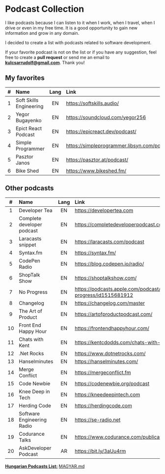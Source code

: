 # Podcast Collection

I like podcasts because I can listen to it when I work, when I travel, when I drive or even in my free time. It is a good opportunity to gain new information and grow in any domain.

I decided to create a list with podcasts related to software development.

If your favorite podcast is not on the list or if you have any suggestion, feel free to create a **pull request** or send me an email to **kulcsarrudolf@gmail.com**. Thank you!

## My favorites

|  #  | Name                    | Lang | Link                                        |
| :-: | :---------------------- | :--: | :------------------------------------------ |
|  1  | Soft Skills Engineering |  EN  | https://softskills.audio/                   |
|  2  | Yegor Bugayenko         |  EN  | https://soundcloud.com/yegor256             |
|  3  | Epict React Podcast     |  EN  | https://epicreact.dev/podcast/              |
|  4  | Simple Programmer       |  EN  | https://simpleprogrammer.libsyn.com/podcast |
|  5  | Pasztor Janos           |  EN  | https://pasztor.at/podcast/                 |
|  6  | Bike Shed               |  EN  | https://www.bikeshed.fm/                    |

## Other podcasts

|  #  | Name                       | Lang | Link                                                        |
| :-: | :------------------------- | :--: | :---------------------------------------------------------- |
|  1  | Developer Tea              |  EN  | https://developertea.com                                    |
|  2  | Complete developer podcast |  EN  | https://completedeveloperpodcast.com/                       |
|  3  | Laracasts snippet          |  EN  | https://laracasts.com/podcast                               |
|  4  | Syntax.fm                  |  EN  | https://syntax.fm/                                          |
|  5  | CodePen Radio              |  EN  | https://blog.codepen.io/radio/                              |
|  6  | ShopTalk Show              |  EN  | https://shoptalkshow.com/                                   |
|  7  | No Progress                |  EN  | https://podcasts.apple.com/podcast/no-progress/id1515681912 |
|  8  | Changelog                  |  EN  | https://changelog.com/master                                |
|  9  | The Art of Product         |  EN  | https://artofproductpodcast.com/                            |
| 10  | Front End Happy Hour       |  EN  | https://frontendhappyhour.com/                              |
| 11  | Chats with Kent            |  EN  | https://kentcdodds.com/chats-with-kent-podcast/             |
| 12  | .Net Rocks                 |  EN  | https://www.dotnetrocks.com/                                |
| 13  | Hanselminutes              |  EN  | https://hanselminutes.com/                                  |
| 14  | Merge Conflict             |  EN  | https://mergeconflict.fm                                    |
| 15  | Code Newbie                |  EN  | https://codenewbie.org/podcast                              |
| 16  | Knee Deep in Tech          |  EN  | https://kneedeepintech.com                                  |
| 17  | Herding Code               |  EN  | https://herdingcode.com                                     |
| 18  | Software Engineering Radio |  EN  | https://se-radio.net                                        |
| 19  | Codurance Talks            |  EN  | https://www.codurance.com/publications/tag/podcasts         |
| 20  | AskDeveloper Podcast       |  AR  | https://bit.ly/3aUu4rm                                      |

[**Hungarian Podcasts List:**](https://github.com/kulcsarrudolf/podcast/blob/master/MAGYAR.MD) [MAGYAR.md](https://github.com/kulcsarrudolf/podcast/blob/master/MAGYAR.MD)
